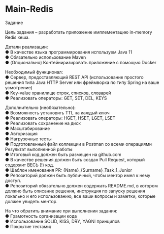 # Main-Redis
Задание

Цель задания – разработать приложение имплементацию in-memory Redis кеша.

Детали реализации:\
● В качестве языка программирования используем Java 11\
● Обязательно использование Maven\
● (Опционально) Контейниризировать приложение с помощью Docker

Необходимый функционал:\
● Сервер, предоставляющий REST API (использование простого решения типа Java
HTTP Server или фреймворка по типу Spring на ваше усмотрение)\
● Key-value хранилище строк, списков, словарей\
● Реализовать операторы: GET, SET, DEL, KEYS

Дополнительно (необязательно):\
● Возможность установить TTL на каждый ключ\
● Реализовать операторы: HGET, HSET, LGET, LSET\
● Реализовать сохранение на диск\
● Масштабирование\
● Авторизация\
● Нагрузочные тесты\
● Подготовленный файл коллекции в Postman со всеми операциями
Результат выполненной работы\
● Итоговый код должен быть размещен на github.com\
● В качестве решения должен быть создан Pull Request, который содержит ВЕСЬ (!)
код.\
● Шаблон именования PR: {Name}_{Surname}_Task_1_Junior\
● Репозиторий должен быть публичный, чтобы ментор имел к нему доступ.\
● Репозиторий обязательно должен содержать README.md, в котором должно быть
описание решения, инструкция по запуску решения локально и его использованию,
все ваши вопросы и заметки, которые должен увидеть ментор.

На что обратить внимание при выполнении задания:\
● Грамотность организации кода\
● Использование SOLID, KISS, DRY, YAGNI принципов\
● Покрытие тестами\
